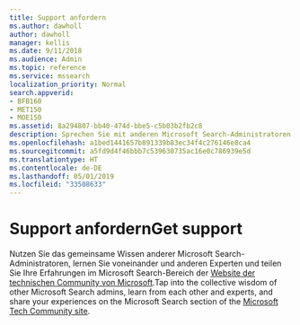 ```yaml
---
title: Support anfordern
ms.author: dawholl
author: dawholl
manager: kellis
ms.date: 9/11/2018
ms.audience: Admin
ms.topic: reference
ms.service: mssearch
localization_priority: Normal
search.appverid:
- BFB160
- MET150
- MOE150
ms.assetid: 8a294807-bb40-474d-bbe5-c5b03b2fb2c8
description: Sprechen Sie mit anderen Microsoft Search-Administratoren und -Experten in der technischen Community.
ms.openlocfilehash: a1bed1441657b891339b83ec34f4c276146e8ca4
ms.sourcegitcommit: a5fd9d4f46bbb7c539630735ac16e0c786939e5d
ms.translationtype: HT
ms.contentlocale: de-DE
ms.lasthandoff: 05/01/2019
ms.locfileid: "33508633"
---
```

# <a name="get-support"></a><span data-ttu-id="67acb-103">Support anfordern</span><span class="sxs-lookup"><span data-stu-id="67acb-103">Get support</span></span>

<span data-ttu-id="67acb-104">Nutzen Sie das gemeinsame Wissen anderer Microsoft Search-Administratoren, lernen Sie voneinander und anderen Experten und teilen Sie Ihre Erfahrungen im Microsoft Search-Bereich der [Website der technischen Community von Microsoft](https://techcommunity.microsoft.com/t5/Microsoft-Search/ct-p/MicrosoftSearch).</span><span class="sxs-lookup"><span data-stu-id="67acb-104">Tap into the collective wisdom of other Microsoft Search admins, learn from each other and experts, and share your experiences on the Microsoft Search section of the [Microsoft Tech Community site](https://techcommunity.microsoft.com/t5/Microsoft-Search/ct-p/MicrosoftSearch).</span></span>

  

